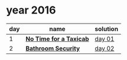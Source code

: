 # year 2016

| day | name | solution |
| --- | --- | --- |
| 1 | **[No Time for a Taxicab](https://adventofcode.com/2016/day/1)** | [day 01](/aoc/src/bin/aoc2016/aoc2016_01.rs) |
| 2 | **[Bathroom Security](https://adventofcode.com/2016/day/2)** | [day 02](/aoc/src/bin/aoc2016/aoc2016_02.rs) |